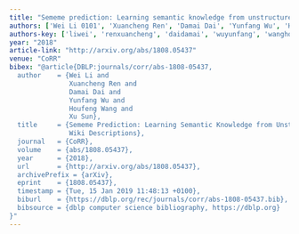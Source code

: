 ```yaml
---
title: "Sememe prediction: Learning semantic knowledge from unstructured textual wiki descriptions"
authors: ['Wei Li 0101', 'Xuancheng Ren', 'Damai Dai', 'Yunfang Wu', 'Houfeng Wang', 'Xu Sun 0001']
authors-key: ['liwei', 'renxuancheng', 'daidamai', 'wuyunfang', 'wanghoufeng', 'sunxu']
year: "2018"
article-link: "http://arxiv.org/abs/1808.05437"
venue: "CoRR"
bibex: "@article{DBLP:journals/corr/abs-1808-05437,
  author    = {Wei Li and
               Xuancheng Ren and
               Damai Dai and
               Yunfang Wu and
               Houfeng Wang and
               Xu Sun},
  title     = {Sememe Prediction: Learning Semantic Knowledge from Unstructured Textual
               Wiki Descriptions},
  journal   = {CoRR},
  volume    = {abs/1808.05437},
  year      = {2018},
  url       = {http://arxiv.org/abs/1808.05437},
  archivePrefix = {arXiv},
  eprint    = {1808.05437},
  timestamp = {Tue, 15 Jan 2019 11:48:13 +0100},
  biburl    = {https://dblp.org/rec/journals/corr/abs-1808-05437.bib},
  bibsource = {dblp computer science bibliography, https://dblp.org}
}"
---
```

